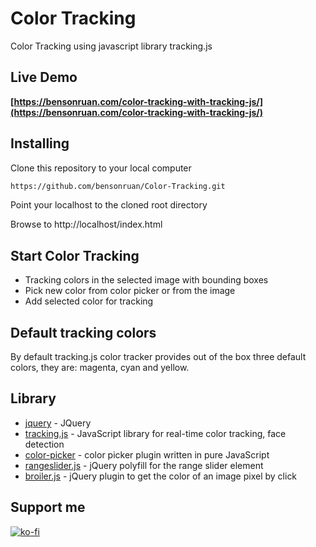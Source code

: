 # Color Tracking
 Color Tracking using javascript library tracking.js
 
## Live Demo
**[https://bensonruan.com/color-tracking-with-tracking-js/](https://bensonruan.com/color-tracking-with-tracking-js/)**

## Installing
Clone this repository to your local computer
``` bash
https://github.com/bensonruan/Color-Tracking.git
```
Point your localhost to the cloned root directory

Browse to http://localhost/index.html 


## Start Color Tracking
*  Tracking colors in the selected image with bounding boxes
*  Pick new color from color picker or from the image
*  Add selected color for tracking

## Default tracking colors
By default tracking.js color tracker provides out of the box three default colors, they are: magenta, cyan and yellow.

## Library
* [jquery](https://code.jquery.com/jquery-3.3.1.min.js) - JQuery
* [tracking.js](https://github.com/eduardolundgren/tracking.js) - JavaScript library for real-time color tracking, face detection
* [color-picker](https://github.com/tovic/color-picker) - color picker plugin written in pure JavaScript 
* [rangeslider.js](https://github.com/andreruffert/rangeslider.js) - jQuery polyfill for the range slider element
* [broiler.js](https://github.com/GordonLesti/broilerjs) - jQuery plugin to get the color of an image pixel by click 

## Support me 
[![ko-fi](https://ko-fi.com/img/githubbutton_sm.svg)](https://ko-fi.com/W7W6METMY)
